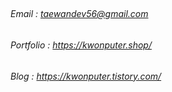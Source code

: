 ##
###### Email : taewandev56@gmail.com
###### Portfolio : https://kwonputer.shop/
###### Blog : https://kwonputer.tistory.com/
###### <br>
